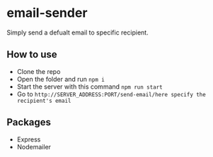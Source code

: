 ﻿# email-sender

Simply send a defualt email to specific recipient.

## How to use

-   Clone the repo
-   Open the folder and run `npm i`
-   Start the server with this command `npm run start`
-   Go to `http://SERVER_ADDRESS:PORT/send-email/here specify the recipient's email`

## Packages

-   Express
-   Nodemailer
